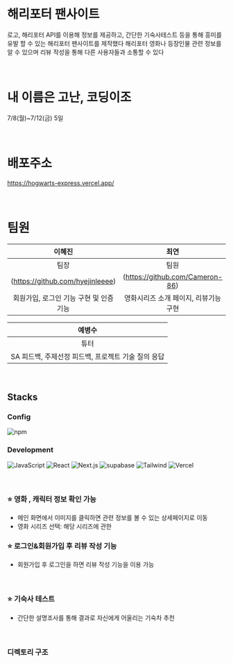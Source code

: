 # 해리포터 팬사이트
로고, 해리포터 API를 이용해 정보를 제공하고, 간단한 기숙사테스트 등을 통해 흥미를 유발 할 수 있는 해리포터 팬사이트를 제작했다
해리포터 영화나 등장인물 관련 정보를 알 수 있으며 리뷰 작성을 통해 다른 사용자들과 소통할 수 있다

 　

# 내 이름은 고난, 코딩이조
7/8(월)~7/12(금) 5일

 　

# 배포주소
https://hogwarts-express.vercel.app/

 　

# 팀원
|    이혜진    |     최연    |     윤기준    |   강희진   |   추유선   |   
| :---------: | :----------: | :----------: | :--------: | :---------: | 
|     팀장    |     팀원     |     팀원     |     팀원    |    팀원    | 
|  (https://github.com/hyejinleeee)   |   (https://github.com/Cameron-86)  | (https://github.com/sobbingtofu)  | (https://github.com/raccoonboy0803) |  (https://github.com/raccoonboy0803)  |
| 회원가입, 로그인 기능 구현 및 인증 기능 | 영화시리즈 소개 페이지, 리뷰기능 구현 | 메인페이지 디자인, API통신기능 및 슬라이더 기능 구현 |  캐릭터 소개 페이지 디자인, API통신기능 및 캐러셀기능 구현  | 설문 조사 페이지 - 설문지 로직정의 및 해당 기능 표현 |

|  예병수  |
| :---:  |
|  튜터  |
| SA 피드백, 주제선정 피드백, 프로젝트 기술 질의 응답 |

 　
## Stacks

### Config
![npm](https://img.shields.io/badge/npm-CB3837?style=for-the-badge&logo=npm&logoColor=white) 

### Development
![JavaScript](https://img.shields.io/badge/JavaScript-F7DF1E?style=for-the-badge&logo=Javascript&logoColor=white)
![React](https://img.shields.io/badge/React-20232A?style=for-the-badge&logo=react&logoColor=61DAFB)
![Next.js](https://img.shields.io/badge/Next.js-000000?style=for-the-badge&logo=Next.js&logoColor=white)
![supabase](https://img.shields.io/badge/supabase-3FCF8E?style=for-the-badge&logo=supabase&logoColor=white)
![Tailwind](https://img.shields.io/badge/Tailwind-06B6D4?style=for-the-badge&logo=Tailwind&logoColor=white)
![Vercel](https://img.shields.io/badge/Vercel-06B6D4?style=for-the-badge&logo=Vercel&logoColor=white)


  　


### ⭐️ 영화 , 캐릭터 정보 확인 가능
- 메인 화면에서 이미지를 클릭하면 관련 정보를 볼 수 있는 상세페이지로 이동
- 영화 시리즈 선택: 해당 시리즈에 관한 



### ⭐️ 로그인&회원가입 후 리뷰 작성 기능
- 회원가입 후 로그인을 하면 리뷰 작성 기능을 이용 가능

　

### ⭐️ 기숙사 테스트
- 간단한 설명조사를 통해 결과로 자신에게 어울리는 기숙차 추천

　


### 디렉토리 구조



